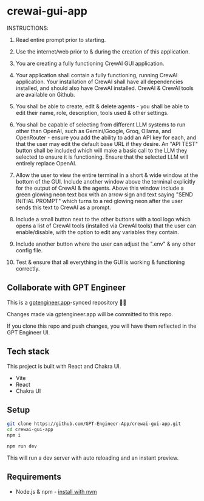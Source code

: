 # crewai-gui-app

INSTRUCTIONS:

1. Read entire prompt prior to starting. 

2. Use the internet/web prior to & during the creation of this application. 

3. You are creating a fully functioning CrewAI GUI application. 

4. Your application shall contain a fully functioning, running CrewAI application. Your installation of CrewAI shall have all dependencies installed, and should also have CrewAI installed. CrewAI & CrewAI tools are available on Github.

5. You shall be able to create, edit & delete agents - you shall be able to edit their name, role, description, tools used & other settings. 

6. You shall be capable of selecting from different LLM systems to run other than OpenAI, such as Gemini/Google, Groq, Ollama, and OpenRouter - ensure you add the ability to add an API key for each, and that the user may edit the default base URL if they desire. An "API TEST" button shall be included which will make a basic call to the LLM they selected to ensure it is functioning. Ensure that the selected LLM will entirely replace OpenAI. 

7. Allow the user to view the entire terminal in a short & wide window at the bottom of the GUI. Include another window above the terminal explicitly for the output of CrewAI & the agents. Above this window include a green glowing neon text box with an arrow sign and text saying "SEND INITIAL PROMPT" which turns to a red glowing neon after the user sends this text to CrewAI as a prompt. 

8. Include a small button next to the other buttons with a tool logo which opens a list of CrewAI tools (installed via CrewAI tools) that the user can enable/disable, with the option to edit any variables they contain. 

9. Include another button where the user can adjust the ".env" & any other config file. 

10. Test & ensure that all everything in the GUI is working & functioning correctly.

## Collaborate with GPT Engineer

This is a [gptengineer.app](https://gptengineer.app)-synced repository 🌟🤖

Changes made via gptengineer.app will be committed to this repo.

If you clone this repo and push changes, you will have them reflected in the GPT Engineer UI.

## Tech stack

This project is built with React and Chakra UI.

- Vite
- React
- Chakra UI

## Setup

```sh
git clone https://github.com/GPT-Engineer-App/crewai-gui-app.git
cd crewai-gui-app
npm i
```

```sh
npm run dev
```

This will run a dev server with auto reloading and an instant preview.

## Requirements

- Node.js & npm - [install with nvm](https://github.com/nvm-sh/nvm#installing-and-updating)
